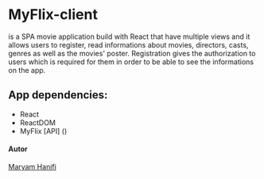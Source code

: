 # MyFlix-client 
is a SPA movie application build with React that have multiple views and it allows users to register, read informations about movies, directors, casts, genres as well as the movies' poster. Registration gives the authorization to users which is required for them in order to be able to see the informations on the app.

## App dependencies: 
- React
- ReactDOM
- MyFlix [API] ()

#### Autor
[Maryam Hanifi](https://github.com/BJaguar71)
